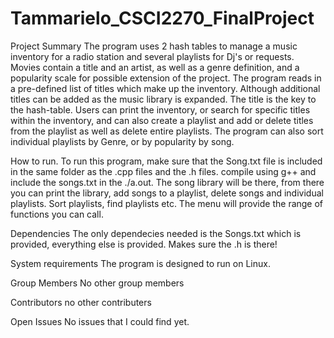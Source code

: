 # Tammarielo_CSCI2270_FinalProject

Project Summary
The program uses 2 hash tables to manage a music inventory for a radio station and several playlists for Dj's or requests.
Movies contain a title and an artist, as well as a genre definition, and a popularity scale for possible extension of the project. The program reads in a pre-defined list of titles which make up the inventory. Although additional titles can be added as the music library is expanded. The title is the key to the hash-table. Users can print the inventory, or search for specific titles within the inventory, and can also create a playlist and add or delete titles from the playlist as well as delete entire playlists. The program can also sort individual playlists by Genre, or by popularity by song.




How to run.
To run this program, make sure that the Song.txt file is included in the same folder as the .cpp files and the .h files. compile using g++ and include the songs.txt in the ./a.out. The song library will be there, from there you can print the library, add songs to a playlist, delete songs and individual playlists. Sort playlists, find playlists etc. The menu will provide the range of functions you can call.





Dependencies
The only dependecies needed is the Songs.txt which is provided, everything else is provided. Makes sure the .h is there!





System requirements 
The program is designed to run on Linux.



Group Members 
No other group members

Contributors
no other contributers

Open Issues
No issues that I could find yet.
